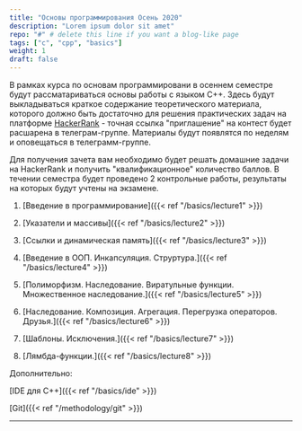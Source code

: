 ```yaml
---
title: "Основы программирования Осень 2020"
description: "Lorem ipsum dolor sit amet"
repo: "#" # delete this line if you want a blog-like page
tags: ["с", "cpp", "basics"]
weight: 1
draft: false
---
```


В рамках курса по основам программировани в осеннем семестре будут рассматариваться основы работы с языком C++. Здесь будут выкладываться краткое содержание теоретического материала, которого должно быть достаточно для решения практических задач на платформе [HackerRank](https://www.hackerrank.com/) - точная ссылка "приглашение" на контест будет расшарена в телеграм-группе. Материалы будут появлятся по неделям и оповещаться в телеграмм-группе.

Для получения зачета вам необходимо будет решать домашние задачи на HackerRank и получить "квалификационное" количество баллов. В течении семестра будет проведено 2 контрольные работы, результаты на которых будут учтены на экзамене. 

1. [Введение в программирование]({{< ref "/basics/lecture1" >}})

2. [Указатели и массивы]({{< ref "/basics/lecture2" >}})

3. [Ссылки и динамическая память]({{< ref "/basics/lecture3" >}})

4. [Введение в ООП. Инкапсуляция. Струртура.]({{< ref "/basics/lecture4" >}})

5. [Полиморфизм. Наследование. Виратульные функции. Множественное наследование.]({{< ref "/basics/lecture5" >}})

6. [Наследование. Композиция. Агрегация. Перегрузка операторов. Друзья.]({{< ref "/basics/lecture6" >}})

7. [Шаблоны. Исключения.]({{< ref "/basics/lecture7" >}})

8. [Лямбда-функции.]({{< ref "/basics/lecture8" >}})

Дополнительно:

[IDE для С++]({{< ref "/basics/ide" >}})

[Git]({{< ref "/methodology/git" >}})

---

